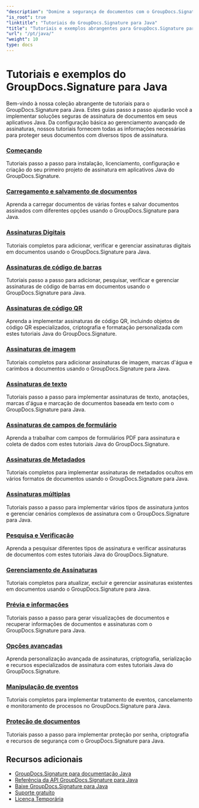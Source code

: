 ```yaml
---
"description": "Domine a segurança de documentos com o GroupDocs.Signature para Java - Tutoriais completos para assinar, verificar, atualizar, excluir assinaturas, extrair metadados e gerenciar documentos com eficiência em aplicativos Java."
"is_root": true
"linktitle": "Tutoriais do GroupDocs.Signature para Java"
"title": "Tutoriais e exemplos abrangentes para GroupDocs.Signature para Java"
"url": "/pt/java/"
"weight": 10
type: docs
---
```

# Tutoriais e exemplos do GroupDocs.Signature para Java

Bem-vindo à nossa coleção abrangente de tutoriais para o GroupDocs.Signature para Java. Estes guias passo a passo ajudarão você a implementar soluções seguras de assinatura de documentos em seus aplicativos Java. Da configuração básica ao gerenciamento avançado de assinaturas, nossos tutoriais fornecem todas as informações necessárias para proteger seus documentos com diversos tipos de assinatura.

### [Começando](./getting-started/)
Tutoriais passo a passo para instalação, licenciamento, configuração e criação do seu primeiro projeto de assinatura em aplicativos Java do GroupDocs.Signature.

### [Carregamento e salvamento de documentos](./document-loading-saving/)
Aprenda a carregar documentos de várias fontes e salvar documentos assinados com diferentes opções usando o GroupDocs.Signature para Java.

### [Assinaturas Digitais](./digital-signatures/)
Tutoriais completos para adicionar, verificar e gerenciar assinaturas digitais em documentos usando o GroupDocs.Signature para Java.

### [Assinaturas de código de barras](./barcode-signatures/)
Tutoriais passo a passo para adicionar, pesquisar, verificar e gerenciar assinaturas de código de barras em documentos usando o GroupDocs.Signature para Java.

### [Assinaturas de código QR](./qr-code-signatures/)
Aprenda a implementar assinaturas de código QR, incluindo objetos de código QR especializados, criptografia e formatação personalizada com estes tutoriais Java do GroupDocs.Signature.

### [Assinaturas de imagem](./image-signatures/)
Tutoriais completos para adicionar assinaturas de imagem, marcas d'água e carimbos a documentos usando o GroupDocs.Signature para Java.

### [Assinaturas de texto](./text-signatures/)
Tutoriais passo a passo para implementar assinaturas de texto, anotações, marcas d'água e marcação de documentos baseada em texto com o GroupDocs.Signature para Java.

### [Assinaturas de campos de formulário](./form-field-signatures/)
Aprenda a trabalhar com campos de formulários PDF para assinatura e coleta de dados com estes tutoriais Java do GroupDocs.Signature.

### [Assinaturas de Metadados](./metadata-signatures/)
Tutoriais completos para implementar assinaturas de metadados ocultos em vários formatos de documentos usando o GroupDocs.Signature para Java.

### [Assinaturas múltiplas](./multiple-signatures/)
Tutoriais passo a passo para implementar vários tipos de assinatura juntos e gerenciar cenários complexos de assinatura com o GroupDocs.Signature para Java.

### [Pesquisa e Verificação](./search-verification/)
Aprenda a pesquisar diferentes tipos de assinatura e verificar assinaturas de documentos com estes tutoriais Java do GroupDocs.Signature.

### [Gerenciamento de Assinaturas](./signature-management/)
Tutoriais completos para atualizar, excluir e gerenciar assinaturas existentes em documentos usando o GroupDocs.Signature para Java.

### [Prévia e informações](./preview-info/)
Tutoriais passo a passo para gerar visualizações de documentos e recuperar informações de documentos e assinaturas com o GroupDocs.Signature para Java.

### [Opções avançadas](./advanced-options/)
Aprenda personalização avançada de assinaturas, criptografia, serialização e recursos especializados de assinatura com estes tutoriais Java do GroupDocs.Signature.

### [Manipulação de eventos](./event-handling/)
Tutoriais completos para implementar tratamento de eventos, cancelamento e monitoramento de processos no GroupDocs.Signature para Java.

### [Proteção de documentos](./document-protection/)
Tutoriais passo a passo para implementar proteção por senha, criptografia e recursos de segurança com o GroupDocs.Signature para Java.

## Recursos adicionais

- [GroupDocs.Signature para documentação Java](https://docs.groupdocs.com./)
- [Referência da API GroupDocs.Signature para Java](https://reference.groupdocs.com./)
- [Baixe GroupDocs.Signature para Java](https://releases.groupdocs.com./)
- [Suporte gratuito](https://forum.groupdocs.com/)
- [Licença Temporária](https://purchase.groupdocs.com/temporary-license/)